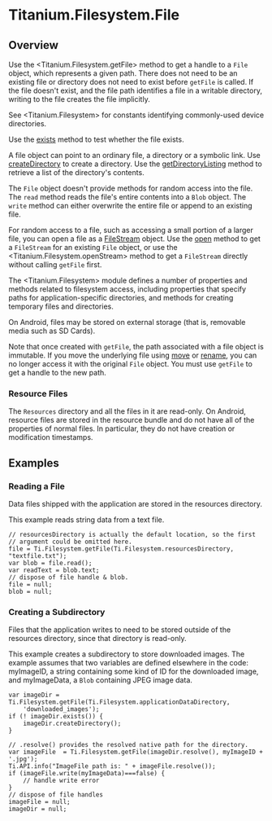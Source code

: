 # Titanium.Filesystem.File

<ProxySummary/>

## Overview

Use the <Titanium.Filesystem.getFile> method to get a handle to a `File` object,
which represents a given path.  There does not need to be an existing file or directory
does not need to exist before `getFile` is called. If the file doesn't exist, and
the file path identifies a file in a writable directory, writing to the file
creates the file implicitly.

See <Titanium.Filesystem> for constants identifying commonly-used device directories.

Use the [exists](Titanium.Filesystem.File.exists) method to test whether the file exists.

A file object can point to an ordinary file, a directory or a symbolic link.
Use [createDirectory](Titanium.Filesystem.File.createDirectory) to create a directory.
Use the [getDirectoryListing](Titanium.Filesystem.File.getDirectoryListing) method to
retrieve a list of the directory's contents.

The `File` object doesn't provide methods for random access into the file.
The `read` method reads the file's entire contents into a `Blob` object.
The `write` method can either overwrite the entire file or append to an
existing file.

For random access to a file, such as accessing a small portion of a larger file,
you can open a file as a [FileStream](Titanium.Filesystem.FileStream) object. Use the
[open](Titanium.Filesystem.File.open) method to get a `FileStream` for an
existing `File` object, or use the <Titanium.Filesystem.openStream> method
to get a `FileStream` directly without calling `getFile` first.

The <Titanium.Filesystem> module defines a number of properties and methods related to
filesystem access, including properties that specify paths for application-specific
directories, and methods for creating temporary files and directories.

On Android, files may be stored on external storage (that is, removable media such as
SD Cards).

Note that once created with `getFile`, the path associated with a file object is
immutable. If you move the underlying file using [move](Titanium.Filesystem.File.move)
or [rename](Titanium.Filesystem.File.rename), you can no longer access it with the
original `File` object. You must use `getFile` to get a handle to the new path.

### Resource Files

The `Resources` directory and all the files in it are read-only. On Android, resource
files are stored in the resource bundle and do not have all of the properties of
normal files. In particular, they do not have creation or modification timestamps.

## Examples

### Reading a File

Data files shipped with the application are stored in the resources directory.

This example reads string data from a text file.

    // resourcesDirectory is actually the default location, so the first
    // argument could be omitted here.
    file = Ti.Filesystem.getFile(Ti.Filesystem.resourcesDirectory, "textfile.txt");
    var blob = file.read();
    var readText = blob.text;
    // dispose of file handle & blob.
    file = null;
    blob = null;

### Creating a Subdirectory

Files that the application writes to need to be stored outside of the
resources directory, since that directory is read-only.

This example creates a subdirectory to store downloaded images.
The example assumes that two variables are defined elsewhere in the code:
myImageID, a string containing some kind of ID for the downloaded image,
and myImageData, a `Blob` containing JPEG image data.

    var imageDir = Ti.Filesystem.getFile(Ti.Filesystem.applicationDataDirectory,
        'downloaded_images');
    if (! imageDir.exists()) {
        imageDir.createDirectory();
    }

    // .resolve() provides the resolved native path for the directory.
    var imageFile  = Ti.Filesystem.getFile(imageDir.resolve(), myImageID + '.jpg');
    Ti.API.info("ImageFile path is: " + imageFile.resolve());
    if (imageFile.write(myImageData)===false) {
        // handle write error
    }
    // dispose of file handles
    imageFile = null;
    imageDir = null;

<ApiDocs/>
